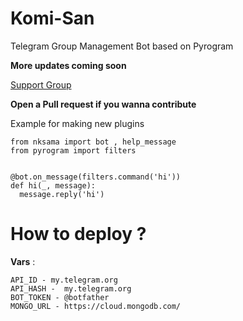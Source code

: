 # Komi-San

Telegram Group Management Bot based on Pyrogram

<b> More updates coming soon </b>

[Support Group](https://t.me/Komisan_Support)

<b> Open a Pull request
if you wanna contribute </b>


Example for making new plugins

```
from nksama import bot , help_message
from pyrogram import filters


@bot.on_message(filters.command('hi'))
def hi(_, message):
  message.reply('hi')
```

# How to deploy ?

__Vars__ :

```
API_ID - my.telegram.org
API_HASH -  my.telegram.org
BOT_TOKEN - @botfather
MONGO_URL - https://cloud.mongodb.com/
```
